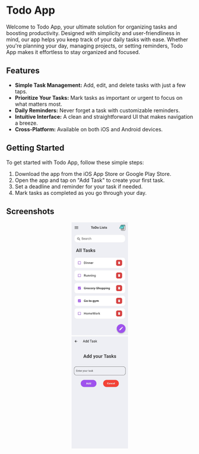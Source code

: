 # Todo App

Welcome to Todo App, your ultimate solution for organizing tasks and boosting productivity. Designed with simplicity and user-friendliness in mind, our app helps you keep track of your daily tasks with ease. Whether you're planning your day, managing projects, or setting reminders, Todo App makes it effortless to stay organized and focused.

## Features

- **Simple Task Management:** Add, edit, and delete tasks with just a few taps.
- **Prioritize Your Tasks:** Mark tasks as important or urgent to focus on what matters most.
- **Daily Reminders:** Never forget a task with customizable reminders.
- **Intuitive Interface:** A clean and straightforward UI that makes navigation a breeze.
- **Cross-Platform:** Available on both iOS and Android devices.

## Getting Started

To get started with Todo App, follow these simple steps:

1. Download the app from the iOS App Store or Google Play Store.
2. Open the app and tap on "Add Task" to create your first task.
3. Set a deadline and reminder for your task if needed.
4. Mark tasks as completed as you go through your day.

## Screenshots

<center><img src="assets/image1.jpg" width="30%"></center>
<center><img src="assets/image2.jpg" width="30%"></center>

